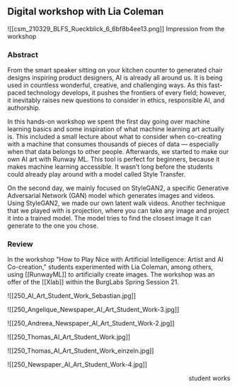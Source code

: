 ## Digital workshop with Lia Coleman

![[csm_210329_BLFS_Rueckblick_6_6bf8b4ee13.png]] Impression from the workshop 

### Abstract

From the smart speaker sitting on your kitchen counter to generated chair designs inspiring product designers, AI is already all around us. It is being used in countless wonderful, creative, and challenging ways. As this fast-paced technology develops, it pushes the frontiers of every field; however, it inevitably raises new questions to consider in ethics, responsible AI, and authorship.

In this hands-on workshop we spent the first day going over machine learning basics and some inspiration of what machine learning art actually is. This included a small lecture about what to consider when co-creating with a machine that consumes thousands of pieces of data — especially when that data belongs to other people. Afterwards, we started to make our own AI art with Runway ML. This tool is perfect for beginners, because it makes machine learning accessible. It wasn’t long before the students could already play around with a model called Style Transfer.

On the second day, we mainly focused on StyleGAN2, a specific Generative Adversarial Network (GAN) model which generates images and videos. Using StyleGAN2, we made our own latent walk videos. Another technique that we played with is projection, where you can take any image and project it into a trained model. The model tries to find the closest image it can generate to the one you chose.

### Review

In the workshop "How to Play Nice with Artificial Intelligence: Artist and AI Co-creation," students experimented with Lia Coleman, among others, using [[RunwayML]] to artificially create images. The workshop was an offer of the [[Xlab]] within the BurgLabs Spring Session 21.


![[250_AI_Art_Student_Work_Sebastian.jpg]]

![[250_Angelique_Newspaper_AI_Art_Student_Work-3.jpg]]

![[250_Andreea_Newspaper_AI_Art_Student_Work-2.jpg]]

![[250_Thomas_AI_Art_Student_Work.jpg]]

![[250_Thomas_AI_Art_Student_Work_einzeln.jpg]]

![[250_Newspaper_AI_Art_Student_Work-4.jpg]]

<div style="text-align:right"> student works </div>

